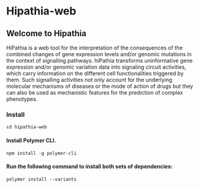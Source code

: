 # Hipathia-web

## Welcome to Hipathia

HiPathia is a web tool for the interpretation of the consequences of the combined changes of gene expression levels and/or genomic mutations in the context of signalling pathways. hiPathia transforms uninformative gene expression and/or genomic variation data into signaling circuit activities, which carry information on the different cell functionalities triggered by them. Such signalling activities not only account for the underlying molecular mechanisms of diseases or the mode of action of drugs but they can also be used as mechanistic features for the prediction of complex phenotypes.

### Install

    cd hipathia-web

#### Install Polymer CLI.

    npm install -g polymer-cli
    
#### Run the following command to install both sets of dependencies:
    
    polymer install --variants
